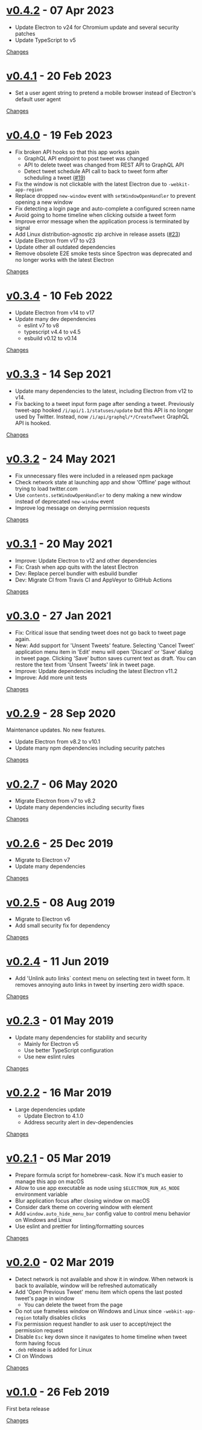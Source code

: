 <a name="v0.4.2"></a>
# [v0.4.2](https://github.com/rhysd/tweet-app/releases/tag/v0.4.2) - 07 Apr 2023

- Update Electron to v24 for Chromium update and several security patches
- Update TypeScript to v5

[Changes][v0.4.2]


<a name="v0.4.1"></a>
# [v0.4.1](https://github.com/rhysd/tweet-app/releases/tag/v0.4.1) - 20 Feb 2023

- Set a user agent string to pretend a mobile browser instead of Electron's default user agent

[Changes][v0.4.1]


<a name="v0.4.0"></a>
# [v0.4.0](https://github.com/rhysd/tweet-app/releases/tag/v0.4.0) - 19 Feb 2023

- Fix broken API hooks so that this app works again
  - GraphQL API endpoint to post tweet was changed
  - API to delete tweet was changed from REST API to GraphQL API
  - Detect tweet schedule API call to back to tweet form after scheduling a tweet ([#19](https://github.com/rhysd/tweet-app/issues/19))
- Fix the window is not clickable with the latest Electron due to `-webkit-app-region`
- Replace dropped `new-window` event with `setWindowOpenHandler` to prevent opening a new window
- Fix detecting a login page and auto-complete a configured screen name
- Avoid going to home timeline when clicking outside a tweet form
- Improve error message when the application process is terminated by signal
- Add Linux distribution-agnostic zip archive in release assets ([#23](https://github.com/rhysd/tweet-app/issues/23))
- Update Electron from v17 to v23
- Update other all outdated dependencies
- Remove obsolete E2E smoke tests since Spectron was deprecated and no longer works with the latest Electron

[Changes][v0.4.0]


<a name="v0.3.4"></a>
# [v0.3.4](https://github.com/rhysd/tweet-app/releases/tag/v0.3.4) - 10 Feb 2022

- Update Electron from v14 to v17
- Update many dev dependencies
  - eslint v7 to v8
  - typescript v4.4 to v4.5
  - esbuild v0.12 to v0.14

[Changes][v0.3.4]


<a name="v0.3.3"></a>
# [v0.3.3](https://github.com/rhysd/tweet-app/releases/tag/v0.3.3) - 14 Sep 2021

- Update many dependencies to the latest, including Electron from v12 to v14.
- Fix backing to a tweet input form page after sending a tweet. Previously tweet-app hooked `/i/api/1.1/statuses/update` but this API is no longer used by Twitter. Instead, now `/i/api/graphql/*/CreateTweet` GraphQL API is hooked.

[Changes][v0.3.3]


<a name="v0.3.2"></a>
# [v0.3.2](https://github.com/rhysd/tweet-app/releases/tag/v0.3.2) - 24 May 2021

- Fix unnecessary files were included in a released npm package
- Check network state at launching app and show 'Offline' page without trying to load twitter.com
- Use `contents.setWindowOpenHandler` to deny making a new window instead of deprecated `new-window` event
- Improve log message on denying permission requests

[Changes][v0.3.2]


<a name="v0.3.1"></a>
# [v0.3.1](https://github.com/rhysd/tweet-app/releases/tag/v0.3.1) - 20 May 2021

- Improve: Update Electron to v12 and other dependencies
- Fix: Crash when app quits with the latest Electron
- Dev: Replace percel bundler with esbuild bundler
- Dev: Migrate CI from Travis CI and AppVeyor to GitHub Actions

[Changes][v0.3.1]


<a name="v0.3.0"></a>
# [v0.3.0](https://github.com/rhysd/tweet-app/releases/tag/v0.3.0) - 27 Jan 2021

- Fix: Critical issue that sending tweet does not go back to tweet page again.
- New: Add support for 'Unsent Tweets' feature. Selecting 'Cancel Tweet' application menu item in 'Edit' menu will open 'Discard' or 'Save' dialog in tweet page. Clicking 'Save' button saves current text as draft. You can restore the text from 'Unsent Tweets' link in tweet page.
- Improve: Update dependencies including the latest Electron v11.2
- Improve: Add more unit tests

[Changes][v0.3.0]


<a name="v0.2.9"></a>
# [v0.2.9](https://github.com/rhysd/tweet-app/releases/tag/v0.2.9) - 28 Sep 2020

Maintenance updates. No new features.

- Update Electron from v8.2 to v10.1
- Update many npm dependencies including security patches

[Changes][v0.2.9]


<a name="v0.2.7"></a>
# [v0.2.7](https://github.com/rhysd/tweet-app/releases/tag/v0.2.7) - 06 May 2020

- Migrate Electron from v7 to v8.2
- Update many dependencies including security fixes

[Changes][v0.2.7]


<a name="v0.2.6"></a>
# [v0.2.6](https://github.com/rhysd/tweet-app/releases/tag/v0.2.6) - 25 Dec 2019

- Migrate to Electron v7
- Update many dependencies

[Changes][v0.2.6]


<a name="v0.2.5"></a>
# [v0.2.5](https://github.com/rhysd/tweet-app/releases/tag/v0.2.5) - 08 Aug 2019

- Migrate to Electron v6
- Add small security fix for dependency

[Changes][v0.2.5]


<a name="v0.2.4"></a>
# [v0.2.4](https://github.com/rhysd/tweet-app/releases/tag/v0.2.4) - 11 Jun 2019

- Add 'Unlink auto links` context menu on selecting text in tweet form. It removes annoying auto links in tweet by inserting zero width space.

[Changes][v0.2.4]


<a name="v0.2.3"></a>
# [v0.2.3](https://github.com/rhysd/tweet-app/releases/tag/v0.2.3) - 01 May 2019

- Update many dependencies for stability and security
  - Mainly for Electron v5
  - Use better TypeScript configuration
  - Use new eslint rules

[Changes][v0.2.3]


<a name="v0.2.2"></a>
# [v0.2.2](https://github.com/rhysd/tweet-app/releases/tag/v0.2.2) - 16 Mar 2019

- Large dependencies update
  - Update Electron to 4.1.0
  - Address security alert in dev-dependencies

[Changes][v0.2.2]


<a name="v0.2.1"></a>
# [v0.2.1](https://github.com/rhysd/tweet-app/releases/tag/v0.2.1) - 05 Mar 2019

- Prepare formula script for homebrew-cask. Now it's much easier to manage this app on macOS
- Allow to use app executable as node using `$ELECTRON_RUN_AS_NODE` environment variable
- Blur application focus after closing window on macOS
- Consider dark theme on covering window with element
- Add `window.auto_hide_menu_bar` config value to control menu behavior on Windows and Linux
- Use eslint and prettier for linting/formatting sources

[Changes][v0.2.1]


<a name="v0.2.0"></a>
# [v0.2.0](https://github.com/rhysd/tweet-app/releases/tag/v0.2.0) - 02 Mar 2019

- Detect network is not available and show it in window. When network is back to available, window will be refreshed automatically
- Add 'Open Previous Tweet' menu item which opens the last posted tweet's page in window
  - You can delete the tweet from the page
- Do not use frameless window on Windows and Linux since `-webkit-app-region` totally disables clicks
- Fix permission request handler to ask user to accept/reject the permission request
- Disable `Esc` key down since it navigates to home timeline when tweet form having focus
- `.deb` release is added for Linux
- CI on Windows

[Changes][v0.2.0]


<a name="v0.1.0"></a>
# [v0.1.0](https://github.com/rhysd/tweet-app/releases/tag/v0.1.0) - 26 Feb 2019

 First beta release

[Changes][v0.1.0]


[v0.4.2]: https://github.com/rhysd/tweet-app/compare/v0.4.1...v0.4.2
[v0.4.1]: https://github.com/rhysd/tweet-app/compare/v0.4.0...v0.4.1
[v0.4.0]: https://github.com/rhysd/tweet-app/compare/v0.3.4...v0.4.0
[v0.3.4]: https://github.com/rhysd/tweet-app/compare/v0.3.3...v0.3.4
[v0.3.3]: https://github.com/rhysd/tweet-app/compare/v0.3.2...v0.3.3
[v0.3.2]: https://github.com/rhysd/tweet-app/compare/v0.3.1...v0.3.2
[v0.3.1]: https://github.com/rhysd/tweet-app/compare/v0.3.0...v0.3.1
[v0.3.0]: https://github.com/rhysd/tweet-app/compare/v0.2.9...v0.3.0
[v0.2.9]: https://github.com/rhysd/tweet-app/compare/v0.2.7...v0.2.9
[v0.2.7]: https://github.com/rhysd/tweet-app/compare/v0.2.6...v0.2.7
[v0.2.6]: https://github.com/rhysd/tweet-app/compare/v0.2.5...v0.2.6
[v0.2.5]: https://github.com/rhysd/tweet-app/compare/v0.2.4...v0.2.5
[v0.2.4]: https://github.com/rhysd/tweet-app/compare/v0.2.3...v0.2.4
[v0.2.3]: https://github.com/rhysd/tweet-app/compare/v0.2.2...v0.2.3
[v0.2.2]: https://github.com/rhysd/tweet-app/compare/v0.2.1...v0.2.2
[v0.2.1]: https://github.com/rhysd/tweet-app/compare/v0.2.0...v0.2.1
[v0.2.0]: https://github.com/rhysd/tweet-app/compare/v0.1.0...v0.2.0
[v0.1.0]: https://github.com/rhysd/tweet-app/tree/v0.1.0

<!-- Generated by https://github.com/rhysd/changelog-from-release v3.7.0 -->
